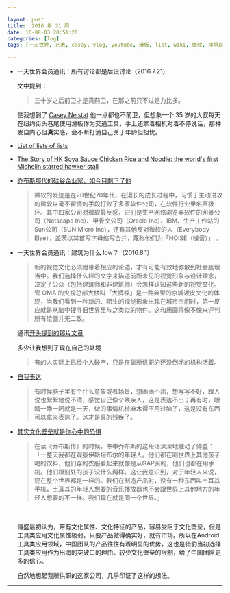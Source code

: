 ```yaml
---

layout: post
title:  2016 年 31 周
date: 16-08-03 20:51:20
categories: [log]
tags: [一天世界, 艺术, casey, vlog, youtube, 滑板, list, wiki, 微软, 埃里森, 建筑, 张立宪, 表达, 写作, 乔布斯, 文化, 工具, 产品, 壁垒]

---
```


- 一天世界会员通讯：所有讨论都是后设讨论（2016.7.21）

	文中提到：

	> 三十岁之后前卫才是真前卫，在那之前只不过是力比多。

	使我想到了 [Casey Neistat](https://en.wikipedia.org/wiki/Casey_Neistat) 他一点都也不前卫，但想象一个 35 岁的大叔每天在纽约街头巷尾使用滑板作为交通工具，手上还拿着相机对着不停说话，那种发自内心但**真**实感，会不断打消自己关于年龄但担忧。

- [List of lists of lists](https://en.wikipedia.org/wiki/List_of_lists_of_lists)

- [The Story of HK Soya Sauce Chicken Rice and Noodle: the world's first Michelin starred hawker stall](https://www.youtube.com/watch?v=_1dBTqm90A4)

- [乔布斯那代的硅谷企业家，如今只剩下了他](https://dailyio.me/493.html)

	> 微软的发迹是在20世纪70年代，在漫长的成长过程中，习惯于主动进攻的微软以毫不留情的手段打败了多家软件公司，在软件行业里名声极坏。其中四家公司对微软最反感，它们是生产网络浏览器软件的网景公司（Netscape Inc）、甲骨文公司（Oracle Inc）、IBM、生产工作站的Sun公司（SUN Micro Inc），还有其他反对微软的人（Everybody Else），盖茨以其首写字母缩写合并，蔑称他们为「NOISE（噪音）」 。

- 一天世界会员通讯：建筑为什么 low？（2016.8.1）

	> 新的视觉文化必须附带着相应的论述，才有可能有效地弥散到社会肌理当中。我们选择什么样的文字来描述前所未见的视觉形象与设计理念，决定了公众（包括建筑师和非建筑师）会怎样认知这些新的视觉文化。管 OMA 的央视总部大楼叫「大裤衩」是一种典型的京城泼皮文化的体现，当我们看到一种新的、陌生的视觉形象出现在城市空间时，第一反应就是从脑中搜寻旧世界里与之类似的物件。这和用画得像不像来评判所有绘画并无二致。

	通讯[开头提到的那片文章](http://mp.weixin.qq.com/s?__biz=MjM5MjE5ODA4MA==&mid=2651618406&idx=1&sn=03c7b613c16e43488e53052c256c9e79&scene=0#wechat_redirect)

	多少让我想到了现在自己的处境

	> 有的人实际上已经个人破产，只是在靠所供职的还没倒闭的机构活着。

- [自我表达](http://www.jingluhuang.com/blog/2015/10/2)

	> 有时候脑子里有个什么意象或者场景，想画画不出，想写写不好，跟人说也絮絮地说不清，感觉自己像个残疾人，这是表达不出；再有时，眼睛一睁一闭就是一天，做的事情机械麻木得不用过脑子，这是没有东西可以拿来表达了。这才是真的残疾了。

- [其实文化壁垒就是你心中的恐惧](http://mp.weixin.qq.com/s?__biz=MzI1ODIyMjAwMA%3D%3D&idx=1&mid=2247483821&sn=4e630b1068ec67edfc737fc2ae499dd2)

	> 在读《乔布斯传》的时候，书中乔布斯的这段话深深地触动了傅盛：「一整天我都在观察伊斯坦布尔的年轻人。他们都在喝世界上其他孩子喝的饮料，他们穿的衣服看起来就像是从GAP买的，他们也都在用手机。他们跟别处的孩子没什么两样。这让我意识到，对于年轻人来说，现在整个世界都是一样的。我们在制造产品时，没有一种东西叫土耳其手机，土耳其的年轻人想要的音乐播放器也不会跟世界上其他地方的年轻人想要的不一样。我们现在就是同一个世界。」
	<br>
	<br>
	傅盛最初认为，带有文化属性、文化特征的产品，容易受阻于文化壁垒，但是工具类应用文化属性极弱，只要产品做得确实好，就有市场。所以在Android工具类应用领域，中国团队的产品往往有着明显的优势，这也是猎豹当初选择工具类应用作为出海的突破口的理由。较少文化壁垒的限制，给了中国团队更多的信心。

	自然地想起我所供职的这家公司，几乎印证了这样的想法。

---

